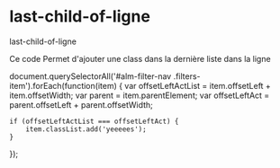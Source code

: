 # last-child-of-ligne
last-child-of-ligne

Ce code Permet d'ajouter une class dans la dernière liste dans la ligne


document.querySelectorAll('#alm-filter-nav .filters-item').forEach(function(item) {
    var offsetLeftActList = item.offsetLeft + item.offsetWidth;
    var parent = item.parentElement;
    var offsetLeftAct = parent.offsetLeft + parent.offsetWidth;

    if (offsetLeftActList === offsetLeftAct) {
        item.classList.add('yeeeees');
    }
});
